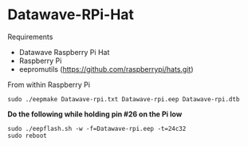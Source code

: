# Datawave-RPi-Hat

Requirements
- Datawave Raspberry Pi Hat
- Raspberry Pi
- eepromutils (https://github.com/raspberrypi/hats.git)

From within Raspberry Pi
```Code
sudo ./eepmake Datawave-rpi.txt Datawave-rpi.eep Datawave-rpi.dtb
```
**Do the following while holding pin #26 on the Pi low**
```Code
sudo ./eepflash.sh -w -f=Datawave-rpi.eep -t=24c32
sudo reboot
```
